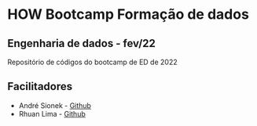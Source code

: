 # HOW Bootcamp Formação de dados

## Engenharia de dados - fev/22

Repositório de códigos do bootcamp de ED de 2022

## Facilitadores
* André Sionek - [Github](https://github.com/andresionek91)
* Rhuan Lima - [Github](https://github.com/rhuanlima)